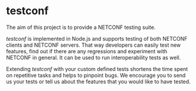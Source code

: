 testconf
========

The aim of this project is to provide a NETCONF testing suite.

_testconf_ is implemented in Node.js and supports testing of both NETCONF
clients and NETCONF servers. That way developers can easily test new features,
find out if there are any regressions and experiment with NETCONF in general.
It can be used to run interoperability tests as well.

Extending _testconf_ with your custom defined tests shortens the time spent on
repetitive tasks and helps to pinpoint bugs. We encourage you to send us your
tests or tell us about the features that you would like to have tested.
